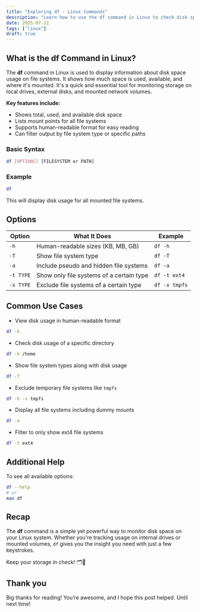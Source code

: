 ```yaml
---
title: "Exploring df - Linux Commands"
description: "Learn how to use the df command in Linux to check disk space usage, view file system types, and monitor mounted volumes with practical examples and flags."
date: 2025-07-22
tags: ["linux"]
draft: true
---
```


## What is the df Command in Linux?

The **df** command in Linux is used to display information about disk space usage on file systems. It shows how much space is used, available, and where it's mounted. It's a quick and essential tool for monitoring storage on local drives, external disks, and mounted network volumes.

**Key features include:**

- Shows total, used, and available disk space
- Lists mount points for all file systems
- Supports human-readable format for easy reading
- Can filter output by file system type or specific paths

### Basic Syntax

```bash
df [OPTIONS] [FILESYSTEM or PATH]
```

### Example

```bash
df
```

This will display disk usage for all mounted file systems.

## Options

| Option        | What It Does                                  | Example                                     |
|---------------|-----------------------------------------------|---------------------------------------------|
| `-h`          | Human-readable sizes (KB, MB, GB)             | `df -h`                                     |
| `-T`          | Show file system type                         | `df -T`                                     |
| `-a`          | Include pseudo and hidden file systems        | `df -a`                                     |
| `-t TYPE`     | Show only file systems of a certain type      | `df -t ext4`                                |
| `-x TYPE`     | Exclude file systems of a certain type        | `df -x tmpfs`                               |

## Common Use Cases

- View disk usage in human-readable format

```bash
df -h
```

- Check disk usage of a specific directory

```bash
df -h /home
```

- Show file system types along with disk usage

```bash
df -T
```

- Exclude temporary file systems like `tmpfs`

```bash
df -h -x tmpfs
```

- Display all file systems including dummy mounts

```bash
df -a
```

- Filter to only show ext4 file systems

```bash
df -t ext4
```

## Additional Help

To see all available options:

```bash
df --help
# or
man df
```

## Recap

The **df** command is a simple yet powerful way to monitor disk space on your Linux system. Whether you're tracking usage on internal drives or mounted volumes, `df` gives you the insight you need with just a few keystrokes.

Keep your storage in check! 🗂️💾

## Thank you

Big thanks for reading! You’re awesome, and I hope this post helped. Until next time!
